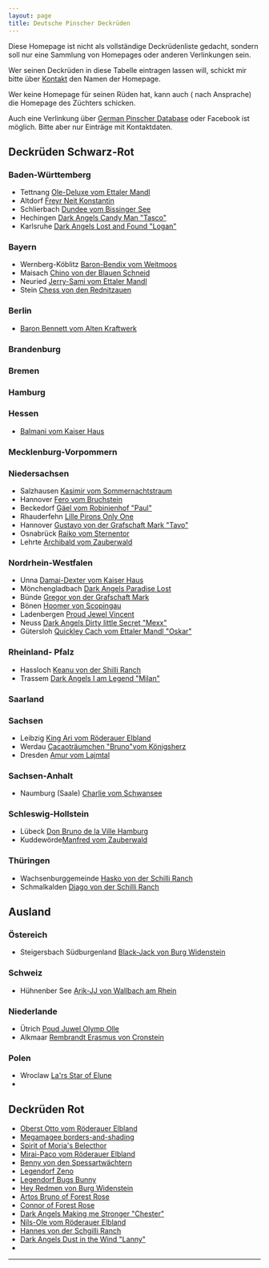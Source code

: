 ```yaml
---
layout: page
title: Deutsche Pinscher Deckrüden
---
```


Diese Homepage ist nicht als vollständige Deckrüdenliste gedacht, sondern soll nur eine Sammlung von Homepages oder anderen Verlinkungen sein.

Wer seinen Deckrüden in diese Tabelle eintragen lassen will, schickt mir bitte über [Kontakt](mailto:deutschepinscherdeckrueden@gmail.com) den Namen der Homepage. 

Wer keine Homepage für seinen Rüden hat, kann auch ( nach Ansprache) die Homepage des Züchters schicken.

Auch eine Verlinkung über [German Pinscher Database](https://pedigreedatabaseonline.com/germanpinscher/de/) oder Facebook ist möglich. Bitte aber nur Einträge mit Kontaktdaten.



## Deckrüden Schwarz-Rot

### Baden-Württemberg
  
- Tettnang    [Ole-Deluxe vom Ettaler Mandl](http://www.ole-deluxe.de/)
- Altdorf     [Freyr Neit Konstantin](http://www.haller-barnabas.de/)
- Schlierbach [Dundee vom Bissinger See](http://www.pinscher-vom-bissinger-see.de/Deckrueden/)
- Hechingen   [Dark Angels Candy Man "Tasco"](https://pedigreedatabaseonline.com/germanpinscher/de/Dark-Angels-Candy-Man/pedigree/8379/i)
- Karlsruhe   [Dark Angels Lost and Found "Logan"](https://dark-angels-lost-and-found.jimdosite.com/)

### Bayern

- Wernberg-Köblitz [Baron-Bendix vom Weitmoos](https://www.baron-bendix.de)
- Maisach          [Chino von der Blauen Schneid](https://chino-von-der-blauen-schneid.jimdosite.com/)
- Neuried          [Jerry-Sami vom Ettaler Mandl](https://jerrysamivomettalermandl.jimdofree.com/)
- Stein            [Chess von den Rednitzauen](https://pedigreedatabaseonline.com/germanpinscher/de/Chess-von-den-Rednitzauen/pedigree/5930/i)

### Berlin

- [Baron Bennett vom Alten Kraftwerk](https://baron-bennett.jimdofree.com/)

### Brandenburg

### Bremen

### Hamburg

### Hessen

- [Balmani vom Kaiser Haus](https://www.topdogs.pro/zucht/deckr%C3%BCden/balmani-v-kaiser-haus/)

### Mecklenburg-Vorpommern

### Niedersachsen

- Salzhausen [Kasimir vom Sommernachtstraum](https://pinscher-vom-stiepelsberg.de/hunde/kasimir/)
- Hannover [Fero vom Bruchstein](http://www.fero-vom-bruchstein.de/)
- Beckedorf  [Gäel vom Robinienhof "Paul"](http://gaeelvomrobinienhof.de/)
- Rhauderfehn [Lille Pirons Only One](https://pedigreedatabaseonline.com/germanpinscher/de/Lilla-Pir%C3%B6ns-Only-One/pedigree/5405/i)
- Hannover  [Gustavo von der Grafschaft Mark "Tavo"](http://www.pinscher-zwerge.de/14.html)
- Osnabrück [Raiko vom Sternentor](http://www.raiko-vom-sternentor.de/index.html)
- Lehrte   [Archibald vom Zauberwald](https://www.pinschervomzauberwald.de/deckr%C3%BCden/)

### Nordrhein-Westfalen

- Unna [Damai-Dexter vom Kaiser Haus](https://www.damai-dexter-vom-kaiser-haus.de)
- Mönchengladbach [Dark Angels Paradise Lost](https://www.facebook.com/DeckruedeDeutscherPinscher)
- Bünde [Gregor von der Grafschaft Mark](https://gregor-vdgm.wixsite.com/gregor-vdgm)
- Bönen [Hoomer von Scopingau](https://deutscher-pinscher-hoomer-von-scopingau.jimdosite.com/)
- Ladenbergen  [Proud Jewel Vincent](https://jesko-dp.de)
- Neuss [Dark Angels Dirty little Secret "Mexx"](https://pedigreedatabaseonline.com/germanpinscher/de/Dark-Angels-Dirty-Little-Secret/pedigree/6375/i)
- Gütersloh [Quickley Cach vom Ettaler Mandl "Oskar"](https://www.markuslange.info/)

### Rheinland- Pfalz

- Hassloch [Keanu von der Shilli Ranch](https://keanuvonderschilliranch.jimdofree.com/)
- Trassem [Dark Angels I am Legend "Milan"](https://www.facebook.com/Dark-Angels-I-am-Legend-Deckr%C3%BCde-Deutscher-Pinscher-106280327555849)

### Saarland

### Sachsen

- Leibzig [King Ari vom Röderauer Elbland](https://www.deutscher-pinscher-king-ari.de/oberst-otto/)
- Werdau [Cacaoträumchen "Bruno"vom Königsherz](https://deutscher-pinscher-koenigsherz.jimdofree.com/)
- Dresden [Amur vom Lajmtal](http://deutscherpinscher-dresden.de/)

### Sachsen-Anhalt

- Naumburg (Saale) [Charlie vom Schwansee](https://charlievomschwansee.jimdofree.com/)

### Schleswig-Hollstein

- Lübeck [Don Bruno de la Ville Hamburg](http://www.pinscher-hamburg.de/zuchtrüden/don-bruno/)
- Kuddewörde[Manfred vom Zauberwald](https://www.pinschervomzauberwald.de/deckr%C3%BCden/)

### Thüringen

- Wachsenburggemeinde [Hasko von der Schilli Ranch](https://pedigreedatabaseonline.com/germanpinscher/de/Hasko-von-der-Schilli-Ranch/pedigree/15237/i)
- Schmalkalden [Djago von der Schilli Ranch](https://pedigreedatabaseonline.com/germanpinscher/de/Djago-von-der-Schilli-Ranch/pedigree/9563/i)

## Ausland

### Östereich

- Steigersbach Südburgenland [Black-Jack von Burg Widenstein](https://peterschils.jimdofree.com/)

### Schweiz

- Hühnenber See [Arik-JJ von Wallbach am Rhein](https://www.deutscher-pinscher-jj.ch/)

### Niederlande

- Ütrich [Poud Juwel Olymp Olle](https://pedigreedatabaseonline.com/germanpinscher/de/Proud-Jewel-Olymp-Olle/pedigree/8618/i)
- Alkmaar [Rembrandt Erasmus von Cronstein](https://pedigreedatabaseonline.com/germanpinscher/de/Rembrandt-Erasmus-von-Cronestein/pedigree/3728/i)

### Polen

- Wroclaw [La'rs Star of Elune](http://deutscher-pinscher.pl)
- 








## Deckrüden Rot

- [Oberst Otto vom Röderauer Elbland](https://www.deutscher-pinscher-king-ari.de/oberst-otto/)
- [Megamagee borders-and-shading](https://www.baeretriewers-pinscher.de)
- [Spirit of Moria's Belecthor](https://www.baeretriewers-pinscher.de)
- [Mirai-Paco vom Röderauer Elbland](https://deutscherpinscher.wixsite.com/zuchtruede)
- [Benny von den Spessartwächtern](https://bennyvondenspessartwaechtern.jimdofree.com/)
- [Legendorf Zeno]( http://dobinet.de/Zeno/)
- [Legendorf Bugs Bunny](https://legendorf-bugs-bunny.beepworld.de/)
- [Hey Redmen von Burg Widenstein](https://peterschils.jimdofree.com/) 
- [Artos Bruno of Forest Rose](https://pedigreedatabaseonline.com/germanpinscher/de/Artos-Bruno-of-Forest-Rose/pedigree/11912/i)
- [Connor of Forest Rose](https://pedigreedatabaseonline.com/germanpinscher/de/Artos-Bruno-of-Forest-Rose/pedigree/11912/i)
- [Dark Angels Making me Stronger "Chester"](https://www.dark-angels-making-me-stronger.de)
- [Nils-Ole vom Röderauer Elbland](http://www.pinscher-vom-suenderbek.de/)
- [Hannes von der Schgilli Ranch](https://pedigreedatabaseonline.com/germanpinscher/de/Hannes-von-der-Schilli-Ranch/pedigree/9554/i)
- [Dark Angels Dust in the Wind "Lanny"](https://www.schnauzer-pinscherclub.ch/deutsche-pinscher-1.html)
- 

---
